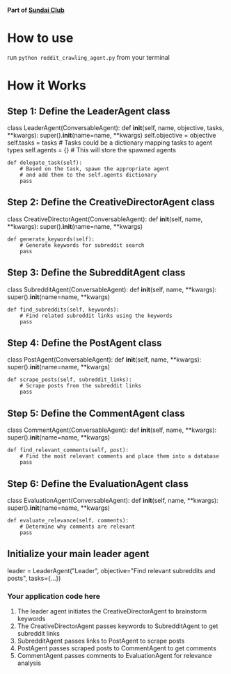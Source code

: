 **Part of [Sundai Club](https://sundai.club/)**

# How to use
run `python reddit_crawling_agent.py` from your terminal

# How it Works
## Step 1: Define the LeaderAgent class
class LeaderAgent(ConversableAgent):
    def __init__(self, name, objective, tasks, **kwargs):
        super().__init__(name=name, **kwargs)
        self.objective = objective
        self.tasks = tasks  # Tasks could be a dictionary mapping tasks to agent types
        self.agents = {}  # This will store the spawned agents

    def delegate_task(self):
        # Based on the task, spawn the appropriate agent
        # and add them to the self.agents dictionary
        pass

## Step 2: Define the CreativeDirectorAgent class
class CreativeDirectorAgent(ConversableAgent):
    def __init__(self, name, **kwargs):
        super().__init__(name=name, **kwargs)
    
    def generate_keywords(self):
        # Generate keywords for subreddit search
        pass

## Step 3: Define the SubredditAgent class
class SubredditAgent(ConversableAgent):
    def __init__(self, name, **kwargs):
        super().__init__(name=name, **kwargs)
    
    def find_subreddits(self, keywords):
        # Find related subreddit links using the keywords
        pass

## Step 4: Define the PostAgent class
class PostAgent(ConversableAgent):
    def __init__(self, name, **kwargs):
        super().__init__(name=name, **kwargs)
    
    def scrape_posts(self, subreddit_links):
        # Scrape posts from the subreddit links
        pass

## Step 5: Define the CommentAgent class
class CommentAgent(ConversableAgent):
    def __init__(self, name, **kwargs):
        super().__init__(name=name, **kwargs)
    
    def find_relevant_comments(self, post):
        # Find the most relevant comments and place them into a database
        pass

## Step 6: Define the EvaluationAgent class
class EvaluationAgent(ConversableAgent):
    def __init__(self, name, **kwargs):
        super().__init__(name=name, **kwargs)
    
    def evaluate_relevance(self, comments):
        # Determine why comments are relevant
        pass

## Initialize your main leader agent
leader = LeaderAgent("Leader", objective="Find relevant subreddits and posts", tasks={...})

### Your application code here
 1. The leader agent initiates the CreativeDirectorAgent to brainstorm keywords
 2. The CreativeDirectorAgent passes keywords to SubredditAgent to get subreddit links
 3. SubredditAgent passes links to PostAgent to scrape posts
 4. PostAgent passes scraped posts to CommentAgent to get comments
 5. CommentAgent passes comments to EvaluationAgent for relevance analysis


